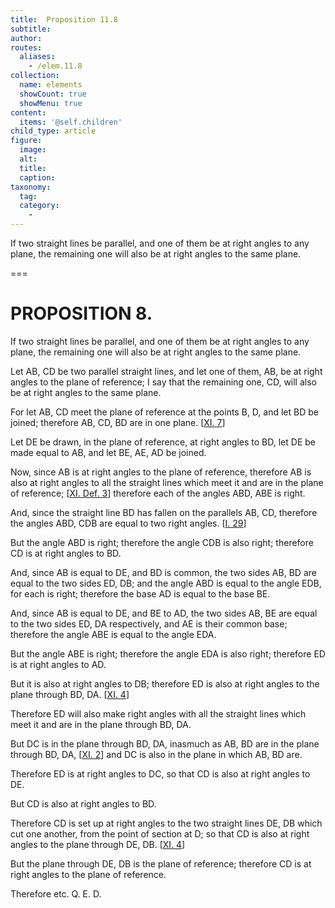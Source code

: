 ```yaml
---
title:  Proposition 11.8
subtitle: 
author:
routes:
  aliases:
    - /elem.11.8
collection:
  name: elements
  showCount: true
  showMenu: true
content:
  items: '@self.children'
child_type: article
figure:
  image:
  alt:
  title:
  caption:
taxonomy:
  tag:
  category:
    - 
---
```


<p><hi rend="ital">If two straight lines be parallel</hi>, <hi rend="ital">and one of them be at right angles to any plane</hi>, <hi rend="ital">the remaining one will also be at right angles to the same plane.</hi>
      </p>

===

<h1>PROPOSITION 8.</h1>
<p><span class="ital">If two straight lines be parallel</span>, <span class="ital">and one of them be at right angles to any plane</span>, <span class="ital">the remaining one will also be at right angles to the same plane.</span>
      </p>

<p>Let <span class="ital">AB</span>, <span class="ital">CD</span> be two parallel straight lines, and let one of them, <span class="ital">AB</span>, be at right angles to the plane of reference; I say that the remaining one, <span class="ital">CD</span>, will also be at right angles to the same plane. 
      </p>

<p>For let <span class="ital">AB</span>, <span class="ital">CD</span> meet the plane of reference at the points <span class="ital">B</span>, <span class="ital">D</span>, and let <span class="ital">BD</span> be joined; therefore <span class="ital">AB</span>, <span class="ital">CD</span>, <span class="ital">BD</span> are in one plane. [<a href="/elem.11.7">XI. 7</a>] </p>

<p>Let <span class="ital">DE</span> be drawn, in the plane of reference, at right angles to <span class="ital">BD</span>, let <span class="ital">DE</span> be made equal to <span class="ital">AB</span>, and let <span class="ital">BE</span>, <span class="ital">AE</span>, <span class="ital">AD</span> be joined. </p>

<p>Now, since <span class="ital">AB</span> is at right angles to the plane of reference, therefore <span class="ital">AB</span> is also at right angles to all the straight lines which meet it and are in the plane of reference; [<a href="/elem.11.def.3">XI. Def. 3</a>] therefore each of the angles <span class="ital">ABD</span>, <span class="ital">ABE</span> is right. </p>

<p>And, since the straight line <span class="ital">BD</span> has fallen on the parallels <span class="ital">AB</span>, <span class="ital">CD</span>, <pb n="288"/>therefore the angles <span class="ital">ABD</span>, <span class="ital">CDB</span> are equal to two right angles. [<a href="/elem.1.29">I. 29</a>] </p>

<p>But the angle <span class="ital">ABD</span> is right; therefore the angle <span class="ital">CDB</span> is also right; therefore <span class="ital">CD</span> is at right angles to <span class="ital">BD</span>. </p>

<p>And, since <span class="ital">AB</span> is equal to <span class="ital">DE</span>, and <span class="ital">BD</span> is common, the two sides <span class="ital">AB</span>, <span class="ital">BD</span> are equal to the two sides <span class="ital">ED</span>, <span class="ital">DB</span>; and the angle <span class="ital">ABD</span> is equal to the angle <span class="ital">EDB</span>, for each is right; therefore the base <span class="ital">AD</span> is equal to the base <span class="ital">BE</span>. </p>

<p>And, since <span class="ital">AB</span> is equal to <span class="ital">DE</span>, and <span class="ital">BE</span> to <span class="ital">AD</span>, the two sides <span class="ital">AB</span>, <span class="ital">BE</span> are equal to the two sides <span class="ital">ED</span>, <span class="ital">DA</span> respectively, and <span class="ital">AE</span> is their common base; therefore the angle <span class="ital">ABE</span> is equal to the angle <span class="ital">EDA</span>. </p>

<p>But the angle <span class="ital">ABE</span> is right; therefore the angle <span class="ital">EDA</span> is also right; therefore <span class="ital">ED</span> is at right angles to <span class="ital">AD</span>. </p>

<p>But it is also at right angles to <span class="ital">DB</span>; therefore <span class="ital">ED</span> is also at right angles to the plane through <span class="ital">BD</span>, <span class="ital">DA</span>. [<a href="/elem.11.4">XI. 4</a>] </p>

<p>Therefore <span class="ital">ED</span> will also make right angles with all the straight lines which meet it and are in the plane through <span class="ital">BD</span>, <span class="ital">DA</span>. </p>

<p>But <span class="ital">DC</span> is in the plane through <span class="ital">BD</span>, <span class="ital">DA</span>, inasmuch as <span class="ital">AB</span>, <span class="ital">BD</span> are in the plane through <span class="ital">BD</span>, <span class="ital">DA</span>, [<a href="/elem.11.2">XI. 2</a>] and <span class="ital">DC</span> is also in the plane in which <span class="ital">AB</span>, <span class="ital">BD</span> are. </p>

<p>Therefore <span class="ital">ED</span> is at right angles to <span class="ital">DC</span>, so that <span class="ital">CD</span> is also at right angles to <span class="ital">DE</span>. </p>

<p>But <span class="ital">CD</span> is also at right angles to <span class="ital">BD</span>. </p>

<p>Therefore <span class="ital">CD</span> is set up at right angles to the two straight lines <span class="ital">DE</span>, <span class="ital">DB</span> which cut one another, from the point of section at <span class="ital">D</span>; <pb n="289"/>so that <span class="ital">CD</span> is also at right angles to the plane through <span class="ital">DE</span>, <span class="ital">DB</span>. [<a href="/elem.11.4">XI. 4</a>] </p>

<p>But the plane through <span class="ital">DE</span>, <span class="ital">DB</span> is the plane of reference; therefore <span class="ital">CD</span> is at right angles to the plane of reference. </p>

<p>Therefore etc. Q. E. D.</p>

